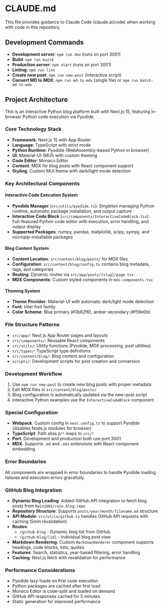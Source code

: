 # CLAUDE.md

This file provides guidance to Claude Code (claude.ai/code) when working with code in this repository.

## Development Commands

- **Development server**: `npm run dev` (runs on port 3001)
- **Build**: `npm run build`
- **Production server**: `npm start` (runs on port 3001)
- **Linting**: `npm run lint`
- **Create new post**: `npm run new-post` (interactive script)
- **Convert MD to MDX**: `npm run md-to-mdx` (single file) or `npm run batch-md-to-mdx`

## Project Architecture

This is an interactive Python blog platform built with Next.js 15, featuring in-browser Python code execution via Pyodide.

### Core Technology Stack
- **Framework**: Next.js 15 with App Router
- **Language**: TypeScript with strict mode
- **Python Runtime**: Pyodide (WebAssembly-based Python in browser)
- **UI**: Material-UI (MUI) with custom theming
- **Code Editor**: Monaco Editor
- **Content**: MDX for blog posts with React component support
- **Styling**: Custom MUI theme with dark/light mode detection

### Key Architectural Components

#### Interactive Code Execution System
- **Pyodide Manager** (`src/utils/pyodide.ts`): Singleton managing Python runtime, automatic package installation, and output capture
- **Interactive Code Block** (`src/components/InteractiveCodeBlock.tsx`): Full-featured Python code editor with execution, error handling, and output display
- **Supported Packages**: numpy, pandas, matplotlib, scipy, sympy, and micropip-installable packages

#### Blog Content System
- **Content Location**: `src/content/blog/posts/` for MDX files
- **Configuration**: `src/content/blog/config.ts` contains blog metadata, tags, and categories
- **Routing**: Dynamic routes via `src/app/posts/[slug]/page.tsx`
- **MDX Components**: Custom styled components in `mdx-components.tsx`

#### Theming System
- **Theme Provider**: Material-UI with automatic dark/light mode detection
- **Font**: Inter font family
- **Color Scheme**: Blue primary (#3b82f6), amber secondary (#f59e0b)

### File Structure Patterns
- `src/app/`: Next.js App Router pages and layouts
- `src/components/`: Reusable React components
- `src/utils/`: Utility functions (Pyodide, MDX processing, post utilities)
- `src/types/`: TypeScript type definitions
- `src/content/blog/`: Blog content and configuration
- `scripts/`: Development scripts for post creation and conversion

### Development Workflow
1. Use `npm run new-post` to create new blog posts with proper metadata
2. Edit MDX files in `src/content/blog/posts/`
3. Blog configuration is automatically updated via the new-post script
4. Interactive Python examples use the `InteractiveCodeBlock` component

### Special Configuration
- **Webpack**: Custom config in `next.config.ts` to support Pyodide (disables Node.js modules for browser)
- **TypeScript**: Path alias `@/*` maps to `src/*`
- **Port**: Development and production both use port 3001
- **MDX**: Supports `.md` and `.mdx` extensions with React component embedding

### Error Boundaries
All components are wrapped in error boundaries to handle Pyodide loading failures and execution errors gracefully.

### GitHub Blog Integration
- **Dynamic Blog Loading**: Added GitHub API integration to fetch blog posts from `Rain1601/rain.blog.repo`
- **Repository Structure**: Supports `posts/year/month/filename.md` structure
- **API Module**: `src/utils/github.ts` handles GitHub API requests with caching (5min revalidation)
- **Routes**: 
  - `/github-blog` - Dynamic blog list from GitHub
  - `/github-blog/[id]` - Individual blog post view
- **Markdown Rendering**: Custom `MarkdownRenderer` component supports headings, code blocks, lists, quotes
- **Features**: Search, statistics, year-based filtering, error handling
- **Caching**: Next.js fetch with revalidation for performance

### Performance Considerations
- Pyodide lazy-loads on first code execution
- Python packages are cached after first load
- Monaco Editor is code-split and loaded on demand
- GitHub API responses cached for 5 minutes
- Static generation for improved performance